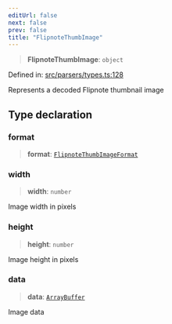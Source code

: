 ```yaml
---
editUrl: false
next: false
prev: false
title: "FlipnoteThumbImage"
---
```


> **FlipnoteThumbImage**: `object`

Defined in: [src/parsers/types.ts:128](https://github.com/jaames/flipnote.js/blob/fa9305c29e8ec1c9100d20a6b44d2fa614eb1888/src/parsers/types.ts#L128)

Represents a decoded Flipnote thumbnail image

## Type declaration

### format

> **format**: [`FlipnoteThumbImageFormat`](/api/enumerations/flipnotethumbimageformat/)

### width

> **width**: `number`

Image width in pixels

### height

> **height**: `number`

Image height in pixels

### data

> **data**: [`ArrayBuffer`](https://developer.mozilla.org/docs/Web/JavaScript/Reference/Global_Objects/ArrayBuffer)

Image data
